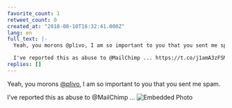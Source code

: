 ```yaml
---
favorite_count: 1
retweet_count: 0
created_at: "2018-08-10T16:32:41.000Z"
lang: en
full_text: |-
  Yeah, you morons @plivo, I am so important to you that you sent me spam.

  I've reported this as abuse to @MailChimp ... https://t.co/j1amA3zFSM
replies: []
---
```


Yeah, you morons [@plivo](https://twitter.com/plivo), I am so important to you
that you sent me spam.

I've reported this as abuse to @MailChimp ...
![Embedded Photo](https://twitter-media-coderbyheart.s3.eu-north-1.amazonaws.com/1027955905713909761-DkQIVdwXsAA9fiT.jpg)
